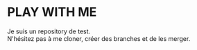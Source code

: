 ﻿# PLAY WITH ME

Je suis un repository de test.  
N'hésitez pas à me cloner, créer des branches et de les merger.
